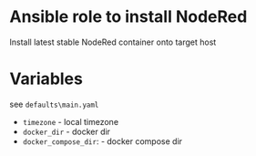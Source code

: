 # Ansible role to install NodeRed

Install latest stable NodeRed container onto target host

# Variables

see `defaults\main.yaml`

* `timezone` - local timezone
* `docker_dir` - docker dir
* `docker_compose_dir`: - docker compose dir